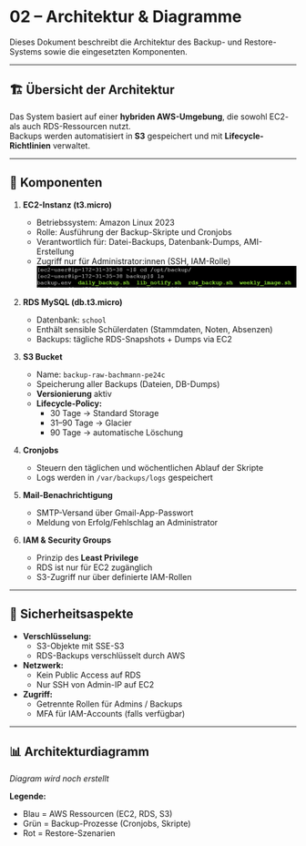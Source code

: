 # 02 – Architektur & Diagramme

Dieses Dokument beschreibt die Architektur des Backup- und Restore-Systems sowie die eingesetzten Komponenten.

---

## 🏗️ Übersicht der Architektur

Das System basiert auf einer **hybriden AWS-Umgebung**, die sowohl EC2- als auch RDS-Ressourcen nutzt.  
Backups werden automatisiert in **S3** gespeichert und mit **Lifecycle-Richtlinien** verwaltet.

---

## 🔧 Komponenten

1. **EC2-Instanz (t3.micro)**  
   - Betriebssystem: Amazon Linux 2023  
   - Rolle: Ausführung der Backup-Skripte und Cronjobs  
   - Verantwortlich für: Datei-Backups, Datenbank-Dumps, AMI-Erstellung  
   - Zugriff nur für Administrator:innen (SSH, IAM-Rolle)
   ![Wo meine Backup Scripts sind](image.png)

2. **RDS MySQL (db.t3.micro)**  
   - Datenbank: `school`  
   - Enthält sensible Schülerdaten (Stammdaten, Noten, Absenzen)  
   - Backups: tägliche RDS-Snapshots + Dumps via EC2

3. **S3 Bucket**  
   - Name: `backup-raw-bachmann-pe24c`  
   - Speicherung aller Backups (Dateien, DB-Dumps)  
   - **Versionierung** aktiv  
   - **Lifecycle-Policy:**  
     - 30 Tage → Standard Storage  
     - 31–90 Tage → Glacier  
     - 90 Tage → automatische Löschung  

4. **Cronjobs**  
   - Steuern den täglichen und wöchentlichen Ablauf der Skripte  
   - Logs werden in `/var/backups/logs` gespeichert  

5. **Mail-Benachrichtigung**  
   - SMTP-Versand über Gmail-App-Passwort  
   - Meldung von Erfolg/Fehlschlag an Administrator  

6. **IAM & Security Groups**  
   - Prinzip des **Least Privilege**  
   - RDS ist nur für EC2 zugänglich  
   - S3-Zugriff nur über definierte IAM-Rollen

---

## 🔐 Sicherheitsaspekte

- **Verschlüsselung:**  
  - S3-Objekte mit SSE-S3  
  - RDS-Backups verschlüsselt durch AWS  
- **Netzwerk:**  
  - Kein Public Access auf RDS  
  - Nur SSH von Admin-IP auf EC2  
- **Zugriff:**  
  - Getrennte Rollen für Admins / Backups  
  - MFA für IAM-Accounts (falls verfügbar)

---

## 📊 Architekturdiagramm

*Diagram wird noch erstellt*  

**Legende:**  
- Blau = AWS Ressourcen (EC2, RDS, S3)  
- Grün = Backup-Prozesse (Cronjobs, Skripte)  
- Rot = Restore-Szenarien  